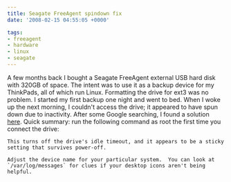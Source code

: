 ```yaml
---
title: Seagate FreeAgent spindown fix
date: '2008-02-15 04:55:05 +0000'

tags:
- freeagent
- hardware
- linux
- seagate
---
```

A few months back I bought a Seagate FreeAgent external USB hard disk with 320GB of space.  The intent was to use it as a backup device for my ThinkPads, all of which run Linux.  Formatting the drive for ext3 was no problem.  I started my first backup one night and went to bed.  When I woke up the next morning, I couldn't access the drive; it appeared to have spun down due to inactivity.  After some Google searching, I found a solution [here](http://alienghic.livejournal.com/382903.html).   Quick summary: run the following command as root the first time you connect the drive:
```
This turns off the drive's idle timeout, and it appears to be a sticky setting that survives power-off.

Adjust the device name for your particular system.  You can look at `/var/log/messages` for clues if your desktop icons aren't being helpful.
